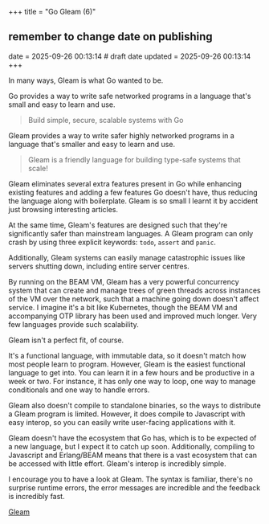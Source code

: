 +++
title = "Go Gleam (6)"
## remember to change date on publishing
date = 2025-09-26 00:13:14 # draft date
updated = 2025-09-26 00:13:14
+++

In many ways, Gleam is what Go wanted to be.

Go provides a way to write safe networked programs
in a language that's small and easy to learn and use.

> Build simple, secure, scalable systems with Go

Gleam provides a way to write safer highly networked programs
in a language that's smaller and easy to learn and use.

> Gleam is a friendly language for building type-safe
> systems that scale!

Gleam eliminates several extra features present in Go
while enhancing existing features
and adding a few features Go doesn't have,
thus reducing the language along with boilerplate.
Gleam is so small I learnt it by accident
just browsing interesting articles.

At the same time,
Gleam's features are designed such that they're
significantly safer than mainstream languages.
A Gleam program can only crash by using
three explicit keywords:
`todo`, `assert` and `panic`.

Additionally, Gleam systems can easily manage
catastrophic issues like servers shutting down,
including entire server centres.

By running on the BEAM VM,
Gleam has a very powerful concurrency system
that can create and manage trees of green threads
across instances of the VM over the network,
such that a machine going down doesn't affect service.
I imagine it's a bit like Kubernetes,
though the BEAM VM and accompanying OTP library
has been used and improved much longer.
Very few languages provide such scalability.

Gleam isn't a perfect fit, of course.

It's a functional language, with immutable data,
so it doesn't match how most people learn to program.
However, Gleam is the easiest functional language to get into.
You can learn it in a few hours
and be productive in a week or two.
For instance, it has only one way to loop,
one way to manage conditionals
and one way to handle errors.

Gleam also doesn't compile to standalone binaries,
so the ways to distribute a Gleam program is limited.
However, it does compile to Javascript with easy interop,
so you can easily write user-facing applications with it.

Gleam doesn't have the ecosystem that Go has,
which is to be expected of a new language,
but I expect it to catch up soon.
Additionally, compiling to Javascript and Erlang/BEAM
means that there is a vast ecosystem
that can be accessed with little effort.
Gleam's interop is incredibly simple.

I encourage you to have a look at Gleam.
The syntax is familiar,
there's no surprise runtime errors,
the error messages are incredible
and the feedback is incredibly fast.

[Gleam](https://gleam.run)
